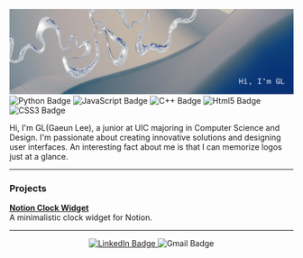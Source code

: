 <!-- Banner -->
![My Banner](https://github.com/turtleeG/turtleeG/blob/main/Github%20LinkedIn%20Banner.png)
![Python Badge](https://img.shields.io/badge/PYTHON-darkblue?style=flat-square&logo=python&logoColor=white&logoSize=auto&labelColor=%233776AB&color=%233776AB
)
![JavaScript Badge](https://img.shields.io/badge/JAVASCRIPT-yellow?style=flat-square&logo=javascript&logoColor=%23000000&logoSize=auto&labelColor=%23F7DF1E&color=%23F7DF1E)
![C++ Badge](https://img.shields.io/badge/C%2B%2B-darkblue?style=flat-square&logo=cplusplus&logoColor=white&logoSize=auto&labelColor=%2300599C&color=%2300599C)
![Html5 Badge](https://img.shields.io/badge/HTML5-red?style=flat-square&logo=html5&logoColor=white&logoSize=auto&labelColor=%23E34F26&color=%23E34F26)
![CSS3 Badge](https://img.shields.io/badge/CSS3-blue?style=flat-square&logo=css3&logoColor=white&logoSize=auto&labelColor=%231572B6&color=%231572B6)

<!-- Introduction -->
Hi, I'm GL(Gaeun Lee), a junior at UIC majoring in Computer Science and Design. I'm passionate about creating innovative solutions and designing user interfaces. An interesting fact about me is that I can memorize logos just at a glance.

<!-- Thick Line -->
<hr style="border: none;" />

### Projects
**[Notion Clock Widget](https://github.com/turtleeG/notionClockWidget)**  
A minimalistic clock widget for Notion.

<!-- Thick Line -->
<hr style="border: none;" />

<!-- Contact -->
<div align="center">
  <a href="https://www.linkedin.com/in/gaeun-lee-41466a266">
    <img src="https://img.shields.io/badge/LinkedIn-black?style=flat-square&logo=linkedin&logoColor=white" alt="LinkedIn Badge">
  </a>
  <img src="https://img.shields.io/badge/glee94%40uic.edu-red?style=flat-square&logo=gmail&logoColor=white&logoSize=auto&labelColor=black&color=black" alt="Gmail Badge">
</div>
